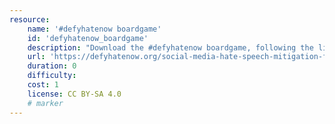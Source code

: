```yaml
---
resource:
    name: '#defyhatenow boardgame'
    id: 'defyhatenow_boardgame'      
    description: "Download the #defyhatenow boardgame, following the link prepared by the source-button"
    url: 'https://defyhatenow.org/social-media-hate-speech-mitigation-field-guide-v2-cameroon/'
    duration: 0    
    difficulty:     
    cost: 1       
    license: CC BY-SA 4.0
    # marker
---
```

